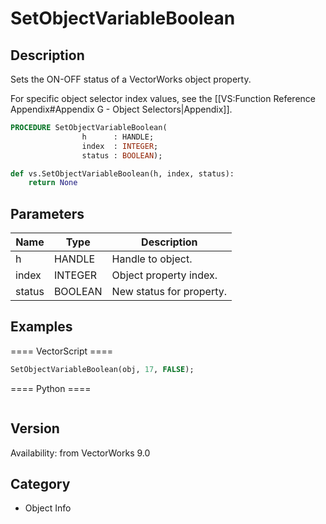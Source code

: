 # SetObjectVariableBoolean

## Description
Sets the ON-OFF status of a VectorWorks object property.

For specific object selector index values, see the [[VS:Function Reference Appendix#Appendix G - Object Selectors|Appendix]].

```pascal
PROCEDURE SetObjectVariableBoolean(
				h      : HANDLE;
				index  : INTEGER;
				status : BOOLEAN);
```

```python
def vs.SetObjectVariableBoolean(h, index, status):
    return None
```

## Parameters
|Name|Type|Description|
|---|---|---|
|h|HANDLE|Handle to object.|
|index|INTEGER|Object property index.|
|status|BOOLEAN|New status for property.|

## Examples
==== VectorScript ====
```pascal
SetObjectVariableBoolean(obj, 17, FALSE);
```
==== Python ====
```python

```

## Version
Availability: from VectorWorks 9.0

## Category
* Object Info

